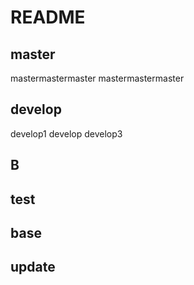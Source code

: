 # README

## master

mastermastermaster
mastermastermaster

## develop

develop1
develop
develop3

## B

## test

## base

## update

